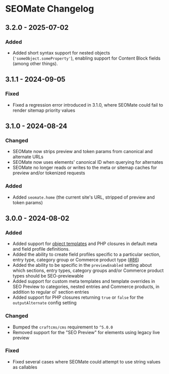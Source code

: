 # SEOMate Changelog

## 3.2.0 - 2025-07-02
### Added
- Added short syntax support for nested objects (`'someObject.someProperty'`), enabling support for Content Block fields (among other things).

## 3.1.1 - 2024-09-05
### Fixed 
- Fixed a regression error introduced in 3.1.0, where SEOMate could fail to render sitemap priority values

## 3.1.0 - 2024-08-24
### Changed
- SEOMate now strips preview and token params from canonical and alternate URLs
- SEOMate now uses elements' canonical ID when querying for alternates
- SEOMate no longer reads or writes to the meta or sitemap caches for preview and/or tokenized requests
### Added
- Added `seomate.home` (the current site's URL, stripped of preview and token params)

## 3.0.0 - 2024-08-02
### Added
- Added support for [object templates](https://craftcms.com/docs/5.x/system/object-templates.html) and PHP closures in default meta and field profile definitions. 
- Added the ability to create field profiles specific to a particular section, entry type, category group or Commerce product type ([#86](https://github.com/vaersaagod/seomate/pull/86))
- Added the ability to be specific in the `previewEnabled` setting about which sections, entry types, category groups and/or Commerce product types should be SEO-previewable
- Added support for custom meta templates and template overrides in SEO Preview to categories, nested entries and Commerce products, in addition to regular ol' section entries 
- Added support for PHP closures returning `true` or `false` for the `outputAlternate` config setting
### Changed
- Bumped the `craftcms/cms` requirement to `^5.0.0`
- Removed support for the "SEO Preview" for elements using legacy live preview
### Fixed
- Fixed several cases where SEOMate could attempt to use string values as callables
